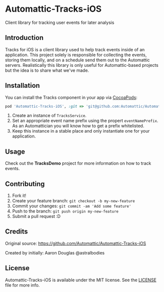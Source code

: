 # Automattic-Tracks-iOS
Client library for tracking user events for later analysis

## Introduction

Tracks for iOS is a client library used to help track events inside of an application. This project solely is responsible for collecting the events, storing them locally, and on a schedule send them out to the Automattic servers. Realistically this library is only useful for Automattic-based projects but the idea is to share what we've made.

## Installation

You can install the Tracks component in your app via [CocoaPods](http://cocoapods.org):

```ruby
pod 'Automattic-Tracks-iOS', :git => 'git@github.com:Automattic/Automattic-Tracks-iOS.git', :branch => 'develop'
```

1. Create an instance of `TracksService`.
2. Set an appropriate event name prefix using the propert `eventNamePrefix`. As an Automattician you will know how to get a prefix whitelisted.
3. Keep this instance in a stable place and only instantiate one for your application.

## Usage

Check out the **TracksDemo** project for more information on how to track events.

## Contributing

1. Fork it!
2. Create your feature branch: `git checkout -b my-new-feature`
3. Commit your changes: `git commit -am 'Add some feature'`
4. Push to the branch: `git push origin my-new-feature`
5. Submit a pull request :D

## Credits

Original source: https://github.com/Automattic/Automattic-Tracks-iOS

Created by initially: Aaron Douglas @astralbodies

## License

Automattic-Tracks-iOS is available under the MIT license. See the [LICENSE](https://raw.githubusercontent.com/Automattic/Automattic-Tracks-iOS/develop/LICENSE) file for more info.
